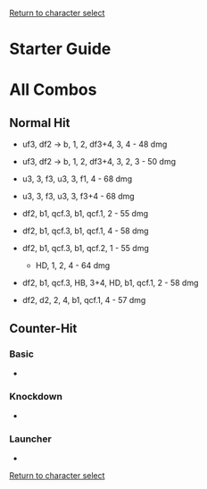 [Return to character select](./index.md)  

# Starter Guide

# All Combos  

## Normal Hit  

- uf3, df2 -> b, 1, 2, df3+4, 3, 4 - 48 dmg
- uf3, df2 -> b, 1, 2, df3+4, 3, 2, 3 - 50 dmg

- u3, 3, f3, u3, 3, f1, 4 - 68 dmg
- u3, 3, f3, u3, 3, f3+4 - 68 dmg

- df2, b1, qcf.3, b1, qcf.1, 2 - 55 dmg
- df2, b1, qcf.3, b1, qcf.1, 4 - 58 dmg
- df2, b1, qcf.3, b1, qcf.2, 1 - 55 dmg
  - HD, 1, 2, 4 - 64 dmg
- df2, b1, qcf.3, HB, 3+4, HD, b1, qcf.1, 2 - 58 dmg
- df2, d2, 2, 4, b1, qcf.1, 4 - 57 dmg

## Counter-Hit

### Basic

- 

### Knockdown

- 

### Launcher

- 

[Return to character select](./index.md)  